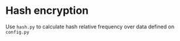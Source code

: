# Hash encryption

Use `hash.py` to calculate hash relative frequency over data defined on `config.py`